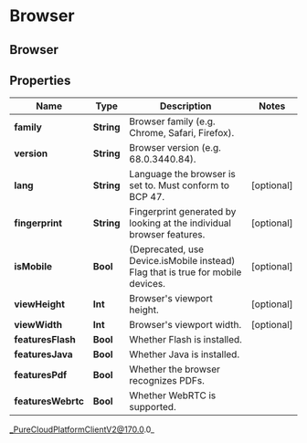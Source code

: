 # Browser

## Browser

## Properties

|Name | Type | Description | Notes|
|------------ | ------------- | ------------- | -------------|
| **family** | **String** | Browser family (e.g. Chrome, Safari, Firefox). | |
| **version** | **String** | Browser version (e.g. 68.0.3440.84). | |
| **lang** | **String** | Language the browser is set to. Must conform to BCP 47. | [optional] |
| **fingerprint** | **String** | Fingerprint generated by looking at the individual browser features. | [optional] |
| **isMobile** | **Bool** | (Deprecated, use Device.isMobile instead) Flag that is true for mobile devices. | [optional] |
| **viewHeight** | **Int** | Browser&#39;s viewport height. | [optional] |
| **viewWidth** | **Int** | Browser&#39;s viewport width. | [optional] |
| **featuresFlash** | **Bool** | Whether Flash is installed. | |
| **featuresJava** | **Bool** | Whether Java is installed. | |
| **featuresPdf** | **Bool** | Whether the browser recognizes PDFs. | |
| **featuresWebrtc** | **Bool** | Whether WebRTC is supported. | |



_PureCloudPlatformClientV2@170.0.0_
